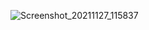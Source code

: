 ![Screenshot_20211127_115837](https://user-images.githubusercontent.com/82713522/143670924-0f0c217e-4c6d-466f-ae0e-bfa12489355a.png)
